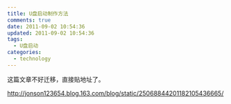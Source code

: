 ```yaml
---
title: U盘启动制作方法
comments: true
date: 2011-09-02 10:54:36
updated: 2011-09-02 10:54:36
tags:
  - U盘启动
categories:
  - technology
---
```


这篇文章不好迁移，直接贴地址了。

http://jonson123654.blog.163.com/blog/static/25068844201182105436665/

